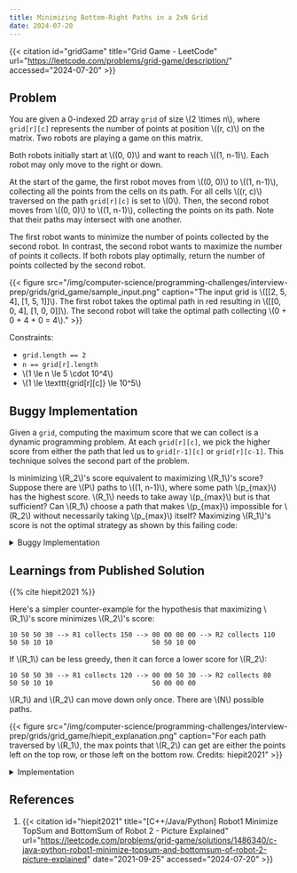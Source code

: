 ```yaml
---
title: Minimizing Bottom-Right Paths in a 2xN Grid
date: 2024-07-20
---
```


{{< citation
  id="gridGame"
  title="Grid Game - LeetCode"
  url="https://leetcode.com/problems/grid-game/description/"
  accessed="2024-07-20" >}}

## Problem

You are given a 0-indexed 2D array `grid` of size \\(2 \times n\\),
where `grid[r][c]` represents the number of points at position \\((r,
c)\\) on the matrix. Two robots are playing a game on this matrix.

Both robots initially start at \\((0, 0)\\) and want to reach \\((1,
n-1)\\). Each robot may only move to the right or down.

At the start of the game, the first robot moves from \\((0, 0)\\) to
\\((1, n-1)\\), collecting all the points from the cells on its path.
For all cells \\((r, c)\\) traversed on the path `grid[r][c]` is set to
\\(0\\). Then, the second robot moves from \\((0, 0)\\) to \\((1,
n-1)\\), collecting the points on its path. Note that their paths may
intersect with one another.

The first robot wants to minimize the number of points collected by the
second robot. In contrast, the second robot wants to maximize the number
of points it collects. If both robots play optimally, return the number
of points collected by the second robot.

{{< figure
  src="/img/computer-science/programming-challenges/interview-prep/grids/grid_game/sample_input.png"
  caption="The input grid is \\([[2, 5, 4], [1, 5, 1]]\\). The first robot takes the optimal path in red resulting in \\([[0, 0, 4], [1, 0, 0]]\\). The second robot will take the optimal path collecting \\(0 + 0 + 4 + 0 = 4\\)." >}}

Constraints:

* `grid.length == 2`
* `n == grid[r].length`
* \\(1 \le n \le 5 \cdot 10^4\\)
* \\(1 \le \texttt{grid[r][c]} \le 10^5\\)

## Buggy Implementation

Given a `grid`, computing the maximum score that we can collect is a
dynamic programming problem. At each `grid[r][c]`, we pick the higher
score from either the path that led us to `grid[r-1][c]` or
`grid[r][c-1]`. This technique solves the second part of the problem.

Is minimizing \\(R_2\\)'s score equivalent to maximizing \\(R_1\\)'s
score? Suppose there are \\(P\\) paths to \\((1, n-1)\\), where some
path \\(p_{max}\\) has the highest score. \\(R_1\\) needs to take away
\\(p_{max}\\) but is that sufficient? Can \\(R_1\\) choose a path that
makes \\(p_{max}\\) impossible for \\(R_2\\) without necessarily taking
\\(p_{max}\\) itself? Maximizing \\(R_1\\)'s score is not the optimal
strategy as shown by this failing code:

<details>
<summary>Buggy Implementation</summary>

```py
def grid_game(grid: List[List[int]]) -> int:
    def maximum_path(r, c) -> GridPath:
        # Base case: We need to pick up the points at (0, 0).
        if r == 0 and c == 0:
            return GridPath([(r, c)], grid[r][c])

        best_score = -inf
        best_path: List[Tuple[int, int]] = []

        # Choose the best option from the top and left neighbors.
        for (dr, dc) in [(0, -1), (-1, 0)]:
            new_r, new_c = r + dr, c + dc
            if new_r < 0 or new_c < 0:
                continue
            path, score = maximum_path(new_r, new_c)
            if score > best_score:
                best_score = score
                best_path = path

        return GridPath(best_path + [(r, c)], best_score + grid[r][c])

    # Let the first robot collect the max points.
    path_r1, _ = maximum_path(1, n - 1)
    for r, c in path_r1:
        grid[r][c] = 0

    # Then have the second robot try its best.
    _, score_r2 = maximum_path(1, n - 1)
    return score_r2
```

</details>

## Learnings from Published Solution

{{% cite hiepit2021 %}}

Here's a simpler counter-example for the hypothesis that maximizing
\\(R_1\\)'s score minimizes \\(R_2\\)'s score:

```log
10 50 50 30 --> R1 collects 150 --> 00 00 00 00 --> R2 collects 110
50 50 10 10                         50 50 10 00
```

If \\(R_1\\) can be less greedy, then it can force a lower score for
\\(R_2\\):

```log
10 50 50 30 --> R1 collects 120 --> 00 00 50 30 --> R2 collects 80
50 50 10 10                         50 00 00 00
```

\\(R_1\\) and \\(R_2\\) can move down only once. There are \\(N\\)
possible paths.

{{< figure
  src="/img/computer-science/programming-challenges/interview-prep/grids/grid_game/hiepit_explanation.png"
  caption="For each path traversed by \\(R_1\\), the max points that \\(R_2\\) can get are either the points left on the top row, or those left on the bottom row. Credits: hiepit2021" >}}

<details>
<summary>Implementation</summary>

{{< readfile
  file="content/computer-science/programming-challenges/interview-prep/grids/grid_game.py"
  highlight="py" >}}

</details>

## References

1. {{< citation
  id="hiepit2021"
  title="[C++/Java/Python] Robot1 Minimize TopSum and BottomSum of Robot 2 - Picture Explained"
  url="https://leetcode.com/problems/grid-game/solutions/1486340/c-java-python-robot1-minimize-topsum-and-bottomsum-of-robot-2-picture-explained"
  date="2021-09-25"
  accessed="2024-07-20" >}}
